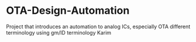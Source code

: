 # OTA-Design-Automation
Project that introduces an automation to analog ICs, especially OTA different terminology using gm/ID terminology
Karim
